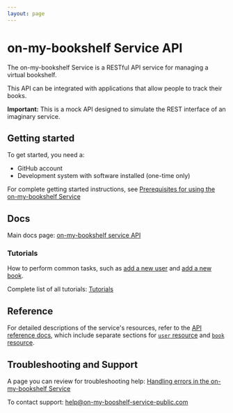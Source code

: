 ```yaml
---
layout: page
---
```


# on-my-bookshelf Service API

The on-my-bookshelf Service is a RESTful API service for managing a virtual bookshelf. 

This API can be integrated with applications that allow people to track their books. 

**Important:** This is a mock API designed to simulate the REST interface of an imaginary service.

## Getting started

To get started, you need a:

- GitHub account
- Development system with software installed (one-time only)

For complete getting started instructions, see [Prerequisites for using the on-my-bookshelf Service](tutorials/prereqs.md)

## Docs

Main docs page: [on-my-bookshelf service API](index.md)

### Tutorials

  How to perform common tasks, such as [add a new user](tutorials/add-a-new-user.md) and [add a new book](tutorials/add-a-new-book.md).

  Complete list of all tutorials: [Tutorials](index.md#tutorials)

## Reference

For detailed descriptions of the service's resources, refer to the [API reference docs](index.md#api-reference-docs), which include separate sections for [`user` resource](api/user.md) and [`book` resource](api/books.md).

## Troubleshooting and Support

A page you can review for troubleshooting help: [Handling errors in the on-my-bookshelf Service](api/error-handling.md)

To contact support: help@on-my-booshelf-service-public.com